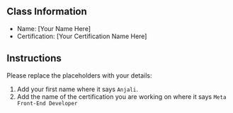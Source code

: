 ## Class Information
- Name: [Your Name Here]  
- Certification: [Your Certification Name Here]  

## Instructions
Please replace the placeholders with your details:
1. Add your first name where it says `Anjali`.  
2. Add the name of the certification you are working on where it says `Meta Front-End Developer`